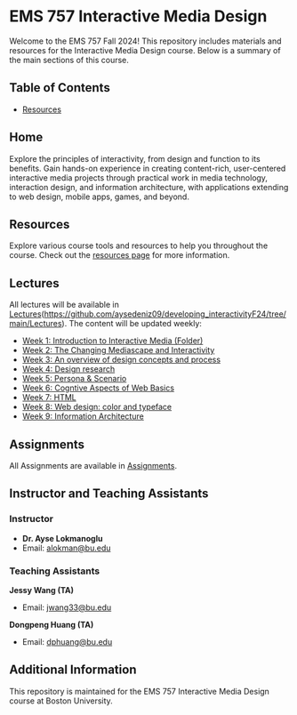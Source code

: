 # EMS 757 Interactive Media Design

Welcome to the EMS 757 Fall 2024! This repository includes materials and resources for the Interactive Media Design course. Below is a summary of the main sections of this course.

## Table of Contents
- [Resources](https://2024.philemerge.com/section_a/assignment/Demo/resources.html)

## Home
Explore the principles of interactivity, from design and function to its benefits. Gain hands-on experience in creating content-rich, user-centered interactive media projects through practical work in media technology, interaction design, and information architecture, with applications extending to web design, mobile apps, games, and beyond.

## Resources
Explore various course tools and resources to help you throughout the course. Check out the [resources page](pages/resources.html) for more information.

## Lectures
All lectures will be available in [Lectures](https://github.com/aysedeniz09/developing_interactivityF24/tree/main/Lectures)(https://github.com/aysedeniz09/developing_interactivityF24/tree/main/Lectures). The content will be updated weekly:
- [Week 1: Introduction to Interactive Media (Folder)](https://github.com/aysedeniz09/developing_interactivityF24/tree/main/Lectures/Week1)
- [Week 2: The Changing Mediascape and Interactivity](https://github.com/aysedeniz09/developing_interactivityF24/tree/main/Lectures/Week2)
- [Week 3: An overview of design concepts and process](https://github.com/aysedeniz09/developing_interactivityF24/tree/main/Lectures/Week3)
- [Week 4: Design research](https://github.com/aysedeniz09/developing_interactivityF24/tree/main/Lectures/Week4)
- [Week 5: Persona & Scenario](https://github.com/aysedeniz09/developing_interactivityF24/tree/main/Lectures/Week5)
- [Week 6: Cogntive Aspects of Web Basics](https://github.com/aysedeniz09/developing_interactivityF24/tree/main/Lectures/Week6)
- [Week 7: HTML](https://github.com/aysedeniz09/developing_interactivityF24/tree/main/Lectures/Week7)
- [Week 8: Web design: color and typeface](https://github.com/aysedeniz09/developing_interactivityF24/tree/main/Lectures/Week8)
- [Week 9: Information Architecture](https://github.com/aysedeniz09/developing_interactivityF24/tree/main/Lectures/Week9)

## Assignments
All Assignments are available in [Assignments](https://github.com/aysedeniz09/developing_interactivityF24/tree/main/Assignments).

## Instructor and Teaching Assistants

### Instructor
- **Dr. Ayse Lokmanoglu**
- Email: [alokman@bu.edu](mailto:alokman@bu.edu)

### Teaching Assistants

**Jessy Wang (TA)**
- Email: [jwang33@bu.edu](mailto:jwang33@bu.edu)

**Dongpeng Huang (TA)**
- Email: [dphuang@bu.edu](mailto:dphuang@bu.edu)

## Additional Information
This repository is maintained for the EMS 757 Interactive Media Design course at Boston University.
